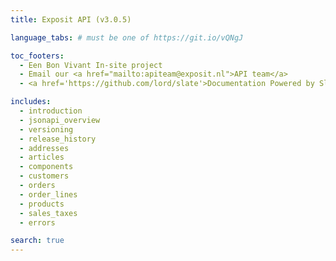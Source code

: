 ```yaml
---
title: Exposit API (v3.0.5)

language_tabs: # must be one of https://git.io/vQNgJ

toc_footers:
  - Een Bon Vivant In-site project
  - Email our <a href="mailto:apiteam@exposit.nl">API team</a>
  - <a href='https://github.com/lord/slate'>Documentation Powered by Slate</a>

includes:
  - introduction
  - jsonapi_overview
  - versioning
  - release_history
  - addresses
  - articles
  - components
  - customers
  - orders
  - order_lines
  - products
  - sales_taxes
  - errors

search: true
---
```


